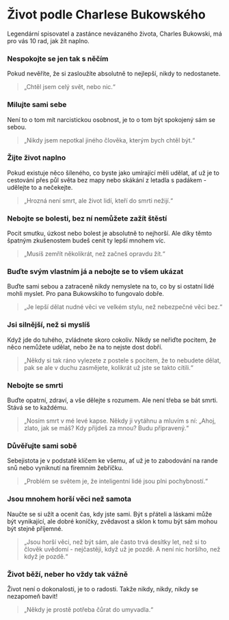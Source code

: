 # Život podle Charlese Bukowského

Legendární spisovatel a zastánce nevázaného života, Charles Bukowski, má pro vás 10 rad, jak žít naplno.

### Nespokojte se jen tak s něčím

Pokud nevěříte, že si zasloužíte absolutně to nejlepší, nikdy to nedostanete.
> „Chtěl jsem celý svět, nebo nic.“

### Milujte sami sebe

Není to o tom mít narcistickou osobnost, je to o tom být spokojený sám se sebou.
> „Nikdy jsem nepotkal jiného člověka, kterým bych chtěl být.“

### Žijte život naplno

Pokud existuje něco šíleného, co byste jako umírající měli udělat, ať už je to cestování přes půl světa bez mapy nebo
skákání z letadla s padákem - udělejte to a nečekejte.
> „Hrozná není smrt, ale život lidí, kteří do smrti nežijí.“

### Nebojte se bolesti, bez ní nemůžete zažít štěstí

Pocit smutku, úzkost nebo bolest je absolutně to nejhorší. Ale díky těmto špatným zkušenostem budeš cenit ty lepší
mnohem víc.
> „Musíš zemřít několikrát, než začneš opravdu žít.“

### Buďte svým vlastním já a nebojte se to všem ukázat

Buďte sami sebou a zatraceně nikdy nemyslete na to, co by si ostatní lidé mohli myslet. Pro pana Bukowskiho to fungovalo
dobře.
> „Je lepší dělat nudné věci ve velkém stylu, než nebezpečné věci bez.“

### Jsi silnější, než si myslíš

Když jde do tuhého, zvládnete skoro cokoliv. Nikdy se neřiďte pocitem, že něco nemůžete udělat, nebo že na to nejste
dost dobří.
> „Někdy si tak ráno vylezete z postele s pocitem, že to nebudete dělat, pak se ale v duchu zasmějete, kolikrát už jste
> se takto cítili.“

### Nebojte se smrti

Buďte opatrní, zdraví, a vše dělejte s rozumem. Ale není třeba se bát smrti. Stává se to každému.
> „Nosím smrt v mé levé kapse. Někdy ji vytáhnu a mluvím s ní: „Ahoj, zlato, jak se máš? Kdy přijdeš za mnou? Budu
> připravený.“

### Důvěřujte sami sobě

Sebejistota je v podstatě klíčem ke všemu, ať už je to zabodování na rande snů nebo vyniknutí na firemním žebříčku.
> „Problém se světem je, že inteligentní lidé jsou plni pochybností.“

### Jsou mnohem horší věci než samota

Naučte se si užít a ocenit čas, kdy jste sami. Být s přáteli a láskami může být vynikající, ale dobré koníčky, zvědavost
a sklon k tomu být sám mohou být stejně příjemné.
> „Jsou horší věci, než být sám, ale často trvá desítky let, než si to člověk uvědomí - nejčastěji, když už je pozdě. A
> není nic horšího, než když je pozdě.“

### Život běží, neber ho vždy tak vážně

Život není o dokonalosti, je to o radosti. Takže nikdy, nikdy, nikdy se nezapomeň bavit!
> „Někdy je prostě potřeba čůrat do umyvadla.“
